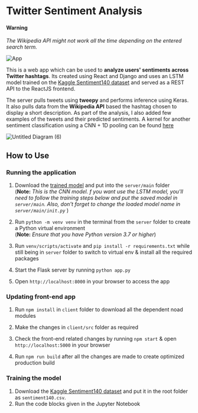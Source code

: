 # Twitter Sentiment Analysis

#### Warning

_The Wikipedia API might not work all the time depending on the entered search term._
<br>

![App](https://user-images.githubusercontent.com/29514438/59224071-1eb0f600-8beb-11e9-9d93-b648441af4d2.PNG)

This is a web app which can be used to **analyze users' sentiments across Twitter hashtags**. Its created using React and Django and uses an LSTM model trained on the [Kaggle Sentiment140 dataset](https://www.kaggle.com/kazanova/sentiment140) and served as a REST API to the ReactJS frontend.

The server pulls tweets using **tweepy** and performs inference using Keras. It also pulls data from the **Wikipedia API** based the hashtag chosen to display a short description. As part of the analysis, I also added few examples of the tweets and their predicted sentiments. A kernel for another sentiment classification using a CNN + 1D pooling can be found [here](https://www.kaggle.com/thatawkwardguy/twitter-sentiment-classification-using-cnns)

![Untitled Diagram (6)](https://user-images.githubusercontent.com/29514438/59569258-5f55b700-90a4-11e9-8167-60f53a765c02.jpg)

## How to Use

### Running the application

1. Download the [trained model](https://drive.google.com/file/d/1ckK5m4JysFKtBuC9yCnEaHe6cxOgXlG8/view?usp=sharing) and put into the `server/main` folder <br>(**Note:** _This is the CNN model. f you want use the LSTM model, you'll need to follow the training steps below and put the saved model in `server/main`. Also, don't forget to change the loaded model name in `server/main/init.py`_ )

2. Run `python -m venv venv` in the terminal from the `server` folder to create a Python virtual environment <br> (**Note:** _Ensure that you have Python version 3.7 or higher_)

3. Run `venv/scripts/activate` and `pip install -r requirements.txt` while still being in `server` folder to switch to virtual env & install all the required packages

4. Start the Flask server by running `python app.py`

5. Open `http://localhost:8000` in your browser to access the app

### Updating front-end app

1. Run `npm install` in `client` folder to download all the dependent noad modules

2. Make the changes in `client/src` folder as required

3. Check the front-end related changes by running `npm start` & open `http://localhost:5000` in your browser

4. Run `npm run build` after all the changes are made to create optimized production build

### Training the model

1. Download the [Kaggle Sentiment140 dataset](https://www.kaggle.com/kazanova/sentiment140) and put it in the root folder as `sentiment140.csv`.
2. Run the code blocks given in the Jupyter Notebook

